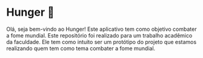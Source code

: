# Hunger :hocho:
Olá, seja bem-vindo ao Hunger! Este aplicativo tem como objetivo combater a fome mundial.
Este repositório foi realizado para um trabalho acadêmico da faculdade. Ele tem como intuito ser um protótipo do projeto que estamos realizando quem tem como tema combater a fome mundial.
